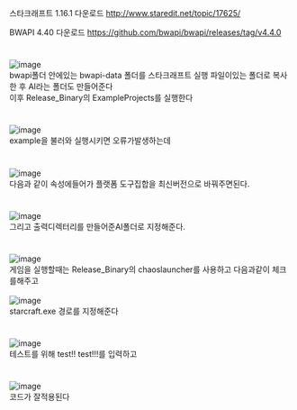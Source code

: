 스타크래프트 1.16.1 다운로드
http://www.staredit.net/topic/17625/

BWAPI 4.40 다운로드
https://github.com/bwapi/bwapi/releases/tag/v4.4.0
#
  
![image](https://user-images.githubusercontent.com/80939966/156883062-82cba6f3-4390-4f9c-8c0c-66ae8cf99c56.png)   
bwapi폴더 안에있는 bwapi-data 폴더를 스타크래프트 실행 파일이있는 폴더로 복사한 후 AI라는 폴더도 만들어준다  
이후 Release_Binary의 ExampleProjects를 실행한다  
#

![image](https://user-images.githubusercontent.com/80939966/156761778-4d936962-1673-462c-9c0b-eabaeb7557a7.png)  
example을 불러와 실행시키면 오류가발생하는데  
#

![image](https://user-images.githubusercontent.com/80939966/156761568-2e8440cd-3109-475f-8e79-3e3ea31354a7.png)  
다음과 같이 속성에들어가 플랫폼 도구집합을 최신버전으로 바꿔주면된다.  
#

![image](https://user-images.githubusercontent.com/80939966/156882936-c89c8997-2aca-4df6-8d61-f94f24201577.png)  
그리고 출력디렉터리를 만들어준AI폴더로 지정해준다.  
#

![image](https://user-images.githubusercontent.com/80939966/156918113-74622672-8464-4bc8-8730-51cd0a2ac3a0.png)  
게임을 실행할때는 Release_Binary의 chaoslauncher를 사용하고 다음과같이 체크를해주고  
<br/>
![image](https://user-images.githubusercontent.com/80939966/156918162-3a68bf9f-c386-4bcc-ba71-82bdcc786126.png)  
starcraft.exe 경로를 지정해준다  
#

![image](https://user-images.githubusercontent.com/80939966/156918337-288ab798-c39a-4aaf-a8f7-f9f166ad4e68.png)  
테스트를 위해 test!! test!!!를 입력하고  
#

![image](https://user-images.githubusercontent.com/80939966/156869960-3255848f-7efa-4fb9-9dde-6c8976977e89.png)  
코드가 잘적용된다  
#
